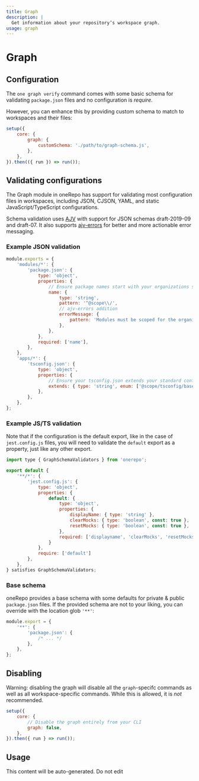 ```yaml
---
title: Graph
description: |
  Get information about your repository’s workspace graph.
usage: graph
---
```


# Graph

## Configuration

The `one graph verify` command comes with some basic schema for validating `package.json` files and no configuration is _require_.

However, you can enhance this by providing custom schema to match to workspaces and their files:

```js {3-5}
setup({
	core: {
		graph: {
			customSchema: './path/to/graph-schema.js',
		},
	},
}).then(({ run }) => run());
```

## Validating configurations

The Graph module in oneRepo has support for validating most configuration files in workspaces, including JSON, CJSON, YAML, and static JavaScript/TypeScript configurations.

Schema validation uses [AJV](https://ajv.js.org) with support for JSON schemas draft-2019-09 and draft-07. It also supports [ajv-errors](https://ajv.js.org/packages/ajv-errors.html) for better and more actionable error messaging.

### Example JSON validation

```js title="graph-schema.js"
module.exports = {
	'modules/*': {
		'package.json': {
			type: 'object',
			properties: {
				// Ensure package names start with your organizations scope:
				name: {
					type: 'string',
					pattern: '^@scope\\/',
					// ajv-errors addition
					errorMessage: {
						pattern: 'Modules must be scoped for the organization, "@scope/<name>"',
					},
				},
			},
			required: ['name'],
		},
	},
	'apps/*': {
		'tsconfig.json': {
			type: 'object',
			properties: {
				// Ensure your tsconfig.json extends your standard config
				extends: { type: 'string', enum: ['@scope/tsconfig/base.json'] },
			},
		},
	},
};
```

### Example JS/TS validation

Note that if the configuration is the default export, like in the case of `jest.config.js` files, you will need to validate the `default` export as a property, just like any other export.

```js title="graph-schema.ts"
import type { GraphSchemaValidators } from 'onerepo';

export default {
	'**/*': {
		'jest.config.js': {
			type: 'object',
			properties: {
				default: {
					type: 'object',
					properties: {
						displayName: { type: 'string' },
						clearMocks: { type: 'boolean', const: true },
						resetMocks: { type: 'boolean', const: true },
					},
					required: ['displayname', 'clearMocks', 'resetMocks'],
				}
			},
			require: ['default']
		},
	},
} satisfies GraphSchemaValidators;
```

### Base schema

oneRepo provides a base schema with some defaults for private & public `package.json` files. If the provided schema are not to your liking, you can override with the location glob `'**'`:

```js title="graph-schema.js" {2}
module.export = {
	'**': {
		'package.json': {
			/* ... */
		},
	},
};
```

## Disabling

Warning: disabling the graph will disable all the `graph`-specifc commands as well as all workspace-specific commands. While this is allowed, it is _not_ recommended.

```js {3,4}
setup({
	core: {
		// Disable the graph entirely from your CLI
		graph: false,
	},
}).then({ run } => run());
```

## Usage

<!-- start-auto-generated-from-cli-graph -->

This content will be auto-generated. Do not edit

<!-- end-auto-generated-from-cli-graph -->
